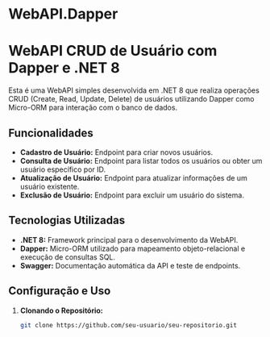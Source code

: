 # WebAPI.Dapper
# WebAPI CRUD de Usuário com Dapper e .NET 8

Esta é uma WebAPI simples desenvolvida em .NET 8 que realiza operações CRUD (Create, Read, Update, Delete) de usuários utilizando Dapper como Micro-ORM para interação com o banco de dados.

## Funcionalidades

- **Cadastro de Usuário:** Endpoint para criar novos usuários.
- **Consulta de Usuário:** Endpoint para listar todos os usuários ou obter um usuário específico por ID.
- **Atualização de Usuário:** Endpoint para atualizar informações de um usuário existente.
- **Exclusão de Usuário:** Endpoint para excluir um usuário do sistema.

## Tecnologias Utilizadas

- **.NET 8:** Framework principal para o desenvolvimento da WebAPI.
- **Dapper:** Micro-ORM utilizado para mapeamento objeto-relacional e execução de consultas SQL.
- **Swagger:** Documentação automática da API e teste de endpoints.

## Configuração e Uso

1. **Clonando o Repositório:**
   ```bash
   git clone https://github.com/seu-usuario/seu-repositorio.git

